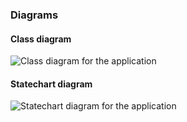 ### Diagrams

#### Class diagram

![Class diagram for the application](https://develop.cloudfier.com/services/diagram/test-cloudfier-examples-petstore/package/petstore.uml?showClassifierCompartments=Always&showStaticFeatures=true&showClasses=true&showAssociationEndName=true&showAttributes=true&showOperations=true&showComments=true&showParameters=true&showAssociationEndMultiplicity=true&showMinimumVisibility=Protected&showFeatureVisibility=true&showParameterNames=false&showDerivedElements=false)

#### Statechart diagram

![Statechart diagram for the application](https://develop.cloudfier.com/services/diagram/test-cloudfier-examples-petstore/package/petstore.uml?showStateMachines=true)
